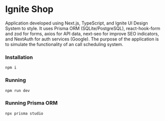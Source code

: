 # Ignite Shop

Application developed using Next.js, TypeScript, and Ignite UI Design System to style. It uses Prisma ORM (SQLite/PostgreSQL), react-hook-form and zod for forms, axios for API data, next-seo for improve SEO indicators, and NextAuth for auth services (Google). The purpose of the application is to simulate the functionality of an call scheduling system.

### Installation
`npm i`

### Running
`npm run dev`

### Running Prisma ORM
`npx prisma studio`


